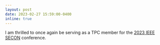 ```yaml
---
layout: post
date: 2023-02-27 15:59:00-0400
inline: true
---
```


I am thrilled to once again be serving as a TPC member for the [2023 IEEE SECON](https://secon2023.ieee-secon.org/) conference.